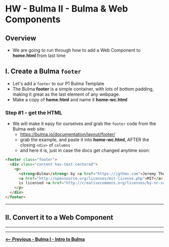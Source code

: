 # HW - Bulma II - Bulma & Web Components

## Overview

- We are going to run through how to add a Web Component to **home.html** from last time

## I. Create a Bulma `footer`

- Let's add a `footer` to our P1 Bulma Template
- The Bulma **footer** is a simple container, with lots of bottom padding, making it great as the last element of any webpage.
- Make a copy of **home.html** and name it **home-wc.html**

### Step #1 - get the HTML

- We will make it easy for ourselves and grab the `footer` code from the Bulma web site:
  - https://bulma.io/documentation/layout/footer/
  - grab the example, and paste it into **home-wc.html**, AFTER the closing `<div>` of `columns`
  - and here it is, just in case the docs get changed anytime soon:

```html
<footer class="footer">
  <div class="content has-text-centered">
    <p>
      <strong>Bulma</strong> by <a href="https://jgthms.com">Jeremy Thomas</a>. The source code is licensed
      <a href="http://opensource.org/licenses/mit-license.php">MIT</a>. The website content
      is licensed <a href="http://creativecommons.org/licenses/by-nc-sa/4.0/">CC BY NC SA 4.0</a>.
    </p>
  </div>
</footer>
```


<hr>

## II. Convert it to a Web Component

<hr><hr>

[**&lt;-- Previous - Bulma I - Intro to Bulma**](HW-bulma-1.md)
